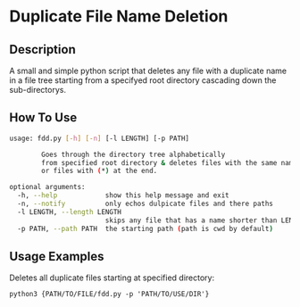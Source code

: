 # Duplicate File Name Deletion

## Description

A small and simple python script that deletes any file with a duplicate name in a file tree starting from a specifyed root directory cascading down the sub-directorys.

## How To Use

```bash
usage: fdd.py [-h] [-n] [-l LENGTH] [-p PATH]

        Goes through the directory tree alphabetically
        from specified root directory & deletes files with the same name
        or files with (*) at the end.

optional arguments:
  -h, --help            show this help message and exit
  -n, --notify          only echos dulpicate files and there paths
  -l LENGTH, --length LENGTH
                        skips any file that has a name shorter than LENGTH (including extention)
  -p PATH, --path PATH  the starting path (path is cwd by default)
```

## Usage Examples

Deletes all duplicate files starting at specified directory:

`python3 {PATH/TO/FILE/fdd.py -p 'PATH/TO/USE/DIR'}`
